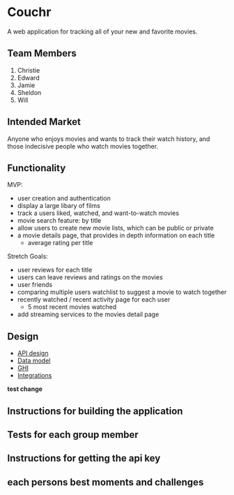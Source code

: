 # Couchr

A web application for tracking all of your new and favorite movies.

## Team Members

1. Christie
2. Edward
3. Jamie
4. Sheldon
5. Will

## Intended Market

Anyone who enjoys movies and wants to track their watch history, and 
those indecisive people who watch movies together.

## Functionality

MVP:

- user creation and authentication
- display a large libary of films
- track a users liked, watched, and want-to-watch movies
- movie search feature: by title
- allow users to create new movie lists, which can be public or private
- a movie details page, that provides in depth information on each title
    - average rating per title

Stretch Goals:
- user reviews for each title
- users can leave reviews and ratings on the movies
- user friends
- comparing multiple users watchlist to suggest a movie to watch together
- recently watched / recent activity page for each user
    - 5 most recent movies watched
- add streaming services to the movies detail page

## Design

* [API design](docs/apis.md)
* [Data model](docs/data-model.md)
* [GHI](docs/ghi.md)
* [Integrations](docs/integrations.md)

**test change**

## Instructions for building the application
## Tests for each group member
## Instructions for getting the api key

## each persons best moments and challenges